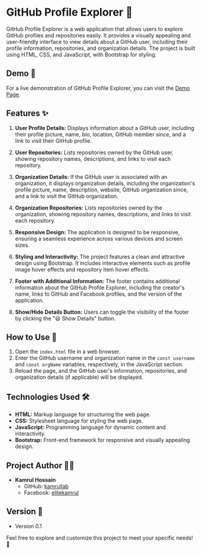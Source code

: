 # GitHub Profile Explorer 🚀

GitHub Profile Explorer is a web application that allows users to explore GitHub profiles and repositories easily. It provides a visually appealing and user-friendly interface to view details about a GitHub user, including their profile information, repositories, and organization details. The project is built using HTML, CSS, and JavaScript, with Bootstrap for styling.

## Demo 🎥

For a live demonstration of GitHub Profile Explorer, you can visit the [Demo Page](https://kamrullab.github.io/GitHub-Profile-Explorer/).


## Features ✨

1. **User Profile Details:** Displays information about a GitHub user, including their profile picture, name, bio, location, GitHub member since, and a link to visit their GitHub profile.

2. **User Repositories:** Lists repositories owned by the GitHub user, showing repository names, descriptions, and links to visit each repository.

3. **Organization Details:** If the GitHub user is associated with an organization, it displays organization details, including the organization's profile picture, name, description, website, GitHub organization since, and a link to visit the GitHub organization.

4. **Organization Repositories:** Lists repositories owned by the organization, showing repository names, descriptions, and links to visit each repository.

5. **Responsive Design:** The application is designed to be responsive, ensuring a seamless experience across various devices and screen sizes.

6. **Styling and Interactivity:** The project features a clean and attractive design using Bootstrap. It includes interactive elements such as profile image hover effects and repository item hover effects.

7. **Footer with Additional Information:** The footer contains additional information about the GitHub Profile Explorer, including the creator's name, links to GitHub and Facebook profiles, and the version of the application.

8. **Show/Hide Details Button:** Users can toggle the visibility of the footer by clicking the "😃 Show Details" button.

## How to Use 🚀

1. Open the `index.html` file in a web browser.
2. Enter the GitHub username and organization name in the `const username` and `const orgName` variables, respectively, in the JavaScript section.
3. Reload the page, and the GitHub user's information, repositories, and organization details (if applicable) will be displayed.

## Technologies Used 🛠️

- **HTML:** Markup language for structuring the web page.
- **CSS:** Stylesheet language for styling the web page.
- **JavaScript:** Programming language for dynamic content and interactivity.
- **Bootstrap:** Front-end framework for responsive and visually appealing design.

## Project Author 👨‍💻

- **Kamrul Hossain**
  - GitHub: [kamrullab](https://github.com/kamrullab)
  - Facebook: [elitekamrul](https://m.me/elitekamrul)

## Version 📌

- Version 0.1

Feel free to explore and customize this project to meet your specific needs! 🌟
